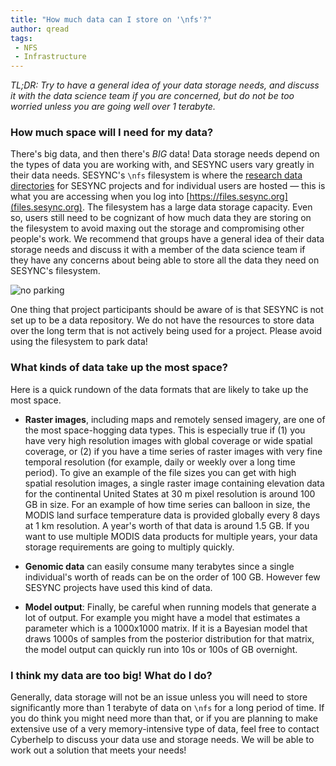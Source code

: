 ```yaml
---
title: "How much data can I store on '\nfs'?"
author: qread
tags:
 - NFS
 - Infrastructure
---
```



*TL;DR: Try to have a general idea of your data storage needs, and discuss it with the data science team if you are concerned, but do not be too worried unless you are going well over 1 terabyte.* 

### How much space will I need for my data?

There's big data, and then there's *BIG* data! Data storage needs depend on the types of data you are working with, and SESYNC users vary greatly in their data needs. SESYNC's `\nfs` filesystem is where the [research data directories](https://cyberhelp.sesync.org/quickstart/research-data-directory.html) for SESYNC projects and for individual users are hosted &mdash; this is what you are accessing when you log into [https://files.sesync.org](files.sesync.org). The filesystem has a large data storage capacity. Even so, users still need to be cognizant of how much data they are storing on the filesystem to avoid maxing out the storage and compromising other people's work. We recommend that groups have a general idea of their data storage needs and discuss it with a member of the data science team if they have any concerns about being able to store all the data they need on SESYNC's filesystem.

![no parking](/assets/images/noparking,jpg)

One thing that project participants should be aware of is that SESYNC is not set up to be a data repository. We do not have the resources to store data over the long term that is not actively being used for a project. Please avoid using the filesystem to park data!  

### What kinds of data take up the most space?

Here is a quick rundown of the data formats that are likely to take up the most space.

- **Raster images**, including maps and remotely sensed imagery, are one of the most space-hogging data types. This is especially true if (1) you have very high resolution images with global coverage or wide spatial coverage, or (2) if you have a time series of raster images with very fine temporal resolution (for example, daily or weekly over a long time period). To give an example of the file sizes you can get with high spatial resolution images, a single raster image containing elevation data for the continental United States at 30 m pixel resolution is around 100 GB in size. For an example of how time series can balloon in size, the MODIS land surface temperature data is provided globally every 8 days at 1 km resolution. A year's worth of that data is around 1.5 GB. If you want to use multiple MODIS data products for multiple years, your data storage requirements are going to multiply quickly.

- **Genomic data** can easily consume many terabytes since a single individual's worth of reads can be on the order of 100 GB. However few SESYNC projects have used this kind of data.

- **Model output**: Finally, be careful when running models that generate a lot of output. For example you might have a model that estimates a parameter which is a 1000x1000 matrix. If it is a Bayesian model that draws 1000s of samples from the posterior distribution for that matrix, the model output can quickly run into 10s or 100s of GB overnight.

### I think my data are too big! What do I do?

Generally, data storage will not be an issue unless you will need to store significantly more than 1 terabyte of data on `\nfs` for a long period of time. If you do think you might need more than that, or if you are planning to make extensive use of a very memory-intensive type of data, feel free to contact Cyberhelp to discuss your data use and storage needs. We will be able to work out a solution that meets your needs!